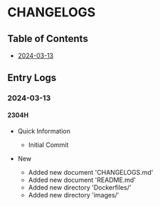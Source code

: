 # CHANGELOGS

## Table of Contents
+ [2024-03-13](#2024-03-13)

## Entry Logs
### 2024-03-13
#### 2304H
- Quick Information
    + Initial Commit

- New
    - Added new document 'CHANGELOGS.md'
    - Added new document 'README.md'
    - Added new directory 'Dockerfiles/'
    - Added new directory 'images/'


